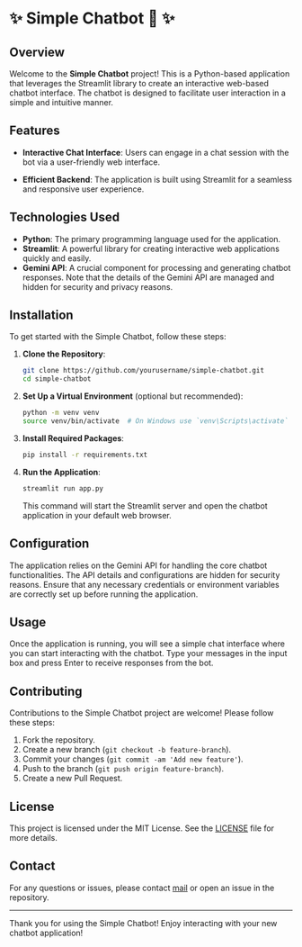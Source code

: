 <!--# Simple-Chatbot
"Simple-Chatbot" is a lightweight and user-friendly chatbot project designed to demonstrate the fundamentals of building a conversational interface. This project aims to create a basic chatbot that can engage in basic dialogue, answer simple questions, and provide basic information or responses to users.
-->
# ✨ Simple Chatbot 🤖 ✨ 

## Overview

Welcome to the **Simple Chatbot** project! This is a Python-based application that leverages the Streamlit library to create an interactive web-based chatbot interface. The chatbot is designed to facilitate user interaction in a simple and intuitive manner.

## Features

- **Interactive Chat Interface**: Users can engage in a chat session with the bot via a user-friendly web interface.
<!-- - **Real-time Responses**: The chatbot responds to user inputs in real-time. -->
- **Efficient Backend**: The application is built using Streamlit for a seamless and responsive user experience.

## Technologies Used

- **Python**: The primary programming language used for the application.
- **Streamlit**: A powerful library for creating interactive web applications quickly and easily.
- **Gemini API**: A crucial component for processing and generating chatbot responses. Note that the details of the Gemini API are managed and hidden for security and privacy reasons.

## Installation

To get started with the Simple Chatbot, follow these steps:

1. **Clone the Repository**:

   ```bash
   git clone https://github.com/yourusername/simple-chatbot.git
   cd simple-chatbot
   ```

2. **Set Up a Virtual Environment** (optional but recommended):

   ```bash
   python -m venv venv
   source venv/bin/activate  # On Windows use `venv\Scripts\activate`
   ```

3. **Install Required Packages**:

   ```bash
   pip install -r requirements.txt
   ```

4. **Run the Application**:

   ```bash
   streamlit run app.py
   ```

   This command will start the Streamlit server and open the chatbot application in your default web browser.

## Configuration

The application relies on the Gemini API for handling the core chatbot functionalities. The API details and configurations are hidden for security reasons. Ensure that any necessary credentials or environment variables are correctly set up before running the application.

## Usage

Once the application is running, you will see a simple chat interface where you can start interacting with the chatbot. Type your messages in the input box and press Enter to receive responses from the bot.

## Contributing

Contributions to the Simple Chatbot project are welcome! Please follow these steps:

1. Fork the repository.
2. Create a new branch (`git checkout -b feature-branch`).
3. Commit your changes (`git commit -am 'Add new feature'`).
4. Push to the branch (`git push origin feature-branch`).
5. Create a new Pull Request.

## License

This project is licensed under the MIT License. See the [LICENSE](https://github.com/mj-awad17/Simple-Chatbot/blob/main/LICENSE) file for more details.

## Contact

For any questions or issues, please contact [mail](jawadrana660@gmail.com) or open an issue in the repository.

---

Thank you for using the Simple Chatbot! Enjoy interacting with your new chatbot application!
